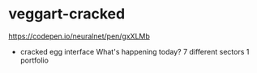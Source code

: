 # veggart-cracked
https://codepen.io/neuralnet/pen/gxXLMb
* cracked egg interface
What's happening today? 
7 different sectors
1 portfolio

